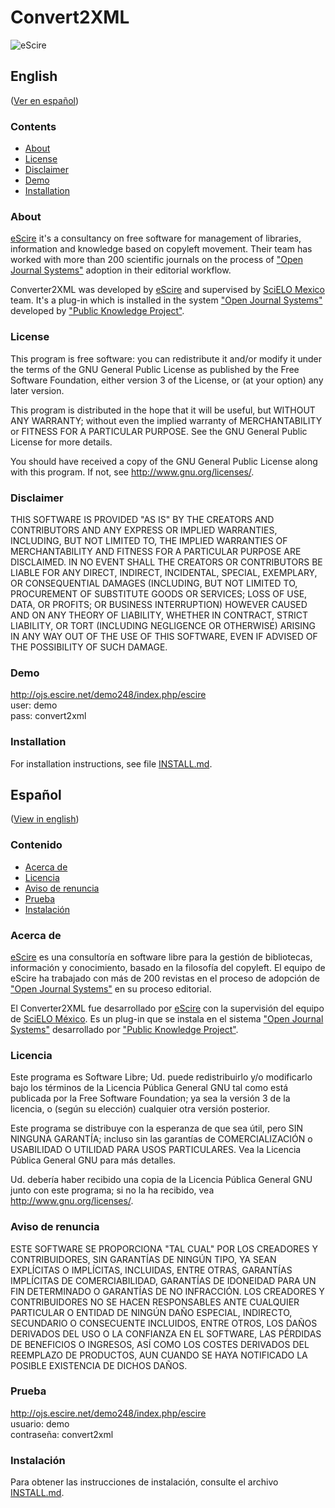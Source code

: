 # Convert2XML

![eScire](http://escire.net/convert2xml/logo_convert2xml.jpg)

## English
\([Ver en español](#español)\)

### Contents

- [About](#about)
- [License](#license)
- [Disclaimer](#disclaimer)
- [Demo](#demo)
- [Installation](#installation)

### About

[eScire](http://escire.mx/) it's a consultancy on free software for management of libraries, information and knowledge based on copyleft movement. 
Their team has worked with more than 200 scientific journals on the process of ["Open Journal Systems"](https://pkp.sfu.ca/ojs/) adoption in their editorial workflow.

Converter2XML was developed by [eScire](http://escire.mx/) and supervised by [SciELO Mexico](http://www.scielo.org.mx/scielo.php) team. It's a plug-in which is installed in the system ["Open Journal Systems"](https://pkp.sfu.ca/ojs/) developed by ["Public Knowledge Project"](https://pkp.sfu.ca/).

### License

This program is free software: you can redistribute it and/or modify it under the terms of the GNU General Public License as published by the Free Software Foundation, either version 3 of the License, or (at your option) any later version.

This program is distributed in the hope that it will be useful, but WITHOUT ANY WARRANTY; without even the implied warranty of MERCHANTABILITY or FITNESS FOR A PARTICULAR PURPOSE.  See the GNU General Public License for more details.

You should have received a copy of the GNU General Public License along with this program.  If not, see <http://www.gnu.org/licenses/>.

### Disclaimer

THIS SOFTWARE IS PROVIDED "AS IS" BY THE CREATORS AND CONTRIBUTORS AND ANY EXPRESS OR IMPLIED WARRANTIES, INCLUDING, BUT NOT LIMITED TO, THE IMPLIED WARRANTIES OF MERCHANTABILITY AND FITNESS FOR A PARTICULAR PURPOSE ARE DISCLAIMED. IN NO EVENT SHALL THE CREATORS OR CONTRIBUTORS BE LIABLE FOR ANY DIRECT, INDIRECT, INCIDENTAL, SPECIAL, EXEMPLARY, OR CONSEQUENTIAL DAMAGES (INCLUDING, BUT NOT LIMITED TO, PROCUREMENT OF SUBSTITUTE GOODS OR SERVICES; LOSS OF USE, DATA, OR PROFITS; OR BUSINESS INTERRUPTION) HOWEVER CAUSED AND ON ANY THEORY OF LIABILITY, WHETHER IN CONTRACT, STRICT LIABILITY, OR TORT (INCLUDING NEGLIGENCE OR OTHERWISE) ARISING IN ANY WAY OUT OF THE USE OF THIS SOFTWARE, EVEN IF ADVISED OF THE POSSIBILITY OF SUCH DAMAGE.

### Demo
http://ojs.escire.net/demo248/index.php/escire<br />
user: demo<br />
pass: convert2xml

### Installation

For installation instructions, see file [INSTALL.md](INSTALL.md).

## Español
\([View in english](#english)\)

### Contenido

- [Acerca de](#acerca-de)
- [Licencia](#licencia)
- [Aviso de renuncia](#aviso-de-renuncia)
- [Prueba](#prueba)
- [Instalación](#instalación)

### Acerca de

[eScire](http://escire.mx/) es una consultoría en software libre para la gestión de bibliotecas, información y conocimiento, basado en la filosofía del copyleft.
El equipo de eScire ha trabajado con más de 200 revistas en el proceso de adopción de ["Open Journal Systems"](https://pkp.sfu.ca/ojs/) en su proceso editorial. 

El Converter2XML fue desarrollado por [eScire](http://escire.mx/) con la supervisión del equipo de [SciELO México](http://www.scielo.org.mx/scielo.php). Es un plug-in que se instala en el sistema ["Open Journal Systems"](https://pkp.sfu.ca/ojs/) desarrollado por ["Public Knowledge Project"](https://pkp.sfu.ca/).

### Licencia

Este programa es Software Libre; Ud. puede redistribuirlo y/o modificarlo bajo los términos de la Licencia Pública General GNU tal como está publicada por la Free Software Foundation; ya sea la versión 3 de la licencia, o (según su elección) cualquier otra versión posterior.

Este programa se distribuye con la esperanza de que sea útil, pero SIN NINGUNA GARANTÍA; incluso sin las garantías de COMERCIALIZACIÓN o USABILIDAD O UTILIDAD PARA USOS PARTICULARES. Vea la Licencia Pública General GNU para más detalles.

Ud. debería haber recibido una copia de la Licencia Pública General GNU junto con este programa; si no la ha recibido, vea <http://www.gnu.org/licenses/>.

### Aviso de renuncia

ESTE SOFTWARE SE PROPORCIONA "TAL CUAL" POR LOS CREADORES Y CONTRIBUIDORES, SIN GARANTÍAS DE NINGÚN TIPO, YA SEAN EXPLÍCITAS O IMPLÍCITAS, INCLUIDAS, ENTRE OTRAS, GARANTÍAS IMPLÍCITAS DE COMERCIABILIDAD, GARANTÍAS DE IDONEIDAD PARA UN FIN DETERMINADO O GARANTÍAS DE NO INFRACCIÓN. LOS CREADORES Y CONTRIBUIDORES NO SE HACEN RESPONSABLES ANTE CUALQUIER PARTICULAR O ENTIDAD DE NINGÚN DAÑO ESPECIAL, INDIRECTO, SECUNDARIO O CONSECUENTE INCLUIDOS, ENTRE OTROS, LOS DAÑOS DERIVADOS DEL USO O LA CONFIANZA EN EL SOFTWARE, LAS PÉRDIDAS DE BENEFICIOS O INGRESOS, ASÍ COMO LOS COSTES DERIVADOS DEL REEMPLAZO DE PRODUCTOS, AUN CUANDO SE HAYA NOTIFICADO LA POSIBLE EXISTENCIA DE DICHOS DAÑOS.

### Prueba

http://ojs.escire.net/demo248/index.php/escire<br />
usuario: demo<br />
contraseña: convert2xml


### Instalación

Para obtener las instrucciones de instalación, consulte el archivo [INSTALL.md](INSTALL.md).
